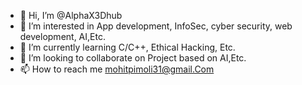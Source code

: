 - 👋 Hi, I’m @AlphaX3Dhub
- 👀 I’m interested in App development, InfoSec, cyber security, web development, AI,Etc.
- 🌱 I’m currently learning C/C++, Ethical Hacking, Etc.
- 💞️ I’m looking to collaborate on Project based on AI,Etc.
- 📫 How to reach me mohitpimoli31@gmail.Com

<!---
AlphaX3Dhub/AlphaX3Dhub is a ✨ special ✨ repository because its `README.md` (this file) appears on your GitHub profile.
You can click the Preview link to take a look at your changes.
--->
